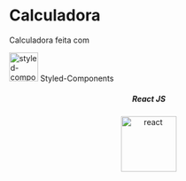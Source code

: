 # Calculadora

Calculadora feita com

<img width="52" height="52" src="https://img.icons8.com/color/48/styled-components.png" alt="styled-components"/> Styled-Components

<center>
    <h5>React JS</h5>
    <img width="100" height="100" src="https://img.icons8.com/plasticine/100/react.png" alt="react"/>
</center>
